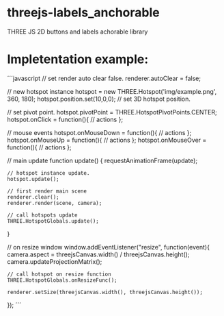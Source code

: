 # threejs-labels_anchorable
THREE JS 2D buttons and labels achorable library

# Impletentation example:

´´´javascript
// set render auto clear false.
renderer.autoClear = false;

// new hotspot instance
hotspot = new THREE.Hotspot('img/example.png', 360, 180);
hotspot.position.set(10,0,0); // set 3D hotspot position.

// set pivot point.
hotspot.pivotPoint = THREE.HotspotPivotPoints.CENTER; 
hotspot.onClick = function(){
    // actions
};

// mouse events
hotspot.onMouseDown = function(){
    // actions
};
hotspot.onMouseUp = function(){
    // actions
};
hotspot.onMouseOver = function(){
    // actions
};

// main update
function update()
{
    requestAnimationFrame(update);

    // hotspot instance update.
    hotspot.update();

    // first render main scene
    renderer.clear();
    renderer.render(scene, camera);

    // call hotspots update
    THREE.HotspotGlobals.update();
}

// on resize window
window.addEventListener("resize", function(event){
    camera.aspect = threejsCanvas.width() / threejsCanvas.height();
    camera.updateProjectionMatrix();

    // call hotspot on resize function
    THREE.HotspotGlobals.onResizeFunc();

    renderer.setSize(threejsCanvas.width(), threejsCanvas.height());
});
´´´